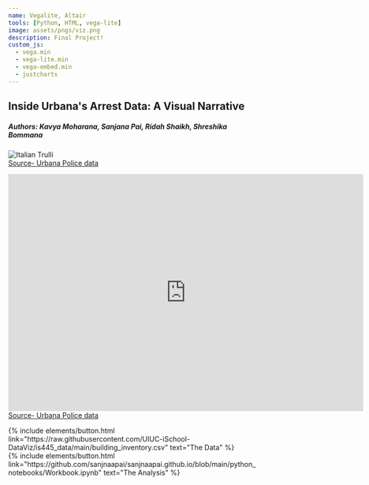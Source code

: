 ```yaml
---
name: Vegalite, Altair
tools: [Python, HTML, vega-lite]
image: assets/pngs/viz.png
description: Final Project!
custom_js:
  - vega.min
  - vega-lite.min
  - vega-embed.min
  - justcharts
---
```

## Inside Urbana's Arrest Data: A Visual Narrative
##### Authors: Kavya Moharana, Sanjana Pai, Ridah Shaikh, Shreshika Bommana

<img src="{{ site.baseurl }}/assets/pngs/contextviz1.png" alt="Italian Trulli">
<div class="center">
<a href="https://datausa.io/profile/geo/urbana-il#race_and_ethnicity" class="button">Source- Urbana Police data</a>
</div>
<vegachart schema-url="{{ site.baseurl }}/assets/json/interactive_v2.json" style="width: 100%"></vegachart>

<vegachart schema-url="{{ site.baseurl }}/assets/json/chart2.v2.json" style="width: 100%"></vegachart>

<iframe width="720px" height="480px" src="https://datausa.io/profile/geo/urbana-il/demographics/race_and_ethnicity?viz=true" frameborder="0" ></iframe>

<div class="left">
<a href="https://datausa.io/profile/geo/urbana-il#race_and_ethnicity" class="button">Source- Urbana Police data</a>
</div>



<vegachart schema-url="{{ site.baseurl }}/assets/json/race.v2.json" style="width: 100%"></vegachart>

<!-- these are written in a combo of html and liquid --> 

<div class="left">
{% include elements/button.html link="https://raw.githubusercontent.com/UIUC-iSchool-DataViz/is445_data/main/building_inventory.csv" text="The Data" %}
</div>

<div class="right">
{% include elements/button.html link="https://github.com/sanjnaapai/sanjnaapai.github.io/blob/main/python_notebooks/Workbook.ipynb" text="The Analysis" %}
</div>

